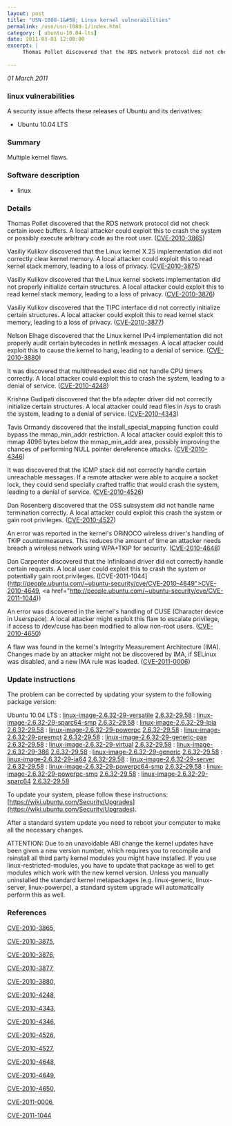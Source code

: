 ```yaml
---
layout: post
title: "USN-1080-1&#58; Linux kernel vulnerabilities"
permalink: /usn/usn-1080-1/index.html
category: [ ubuntu-10.04-lts]
date: 2011-03-01 12:00:00
excerpt: |
     Thomas Pollet discovered that the RDS network protocol did not check certain iovec buffers. A local attacker could exploit this to crash the system or possibly execute arbitrary code as the root user. ([CVE-2010-3865](http://people.ubuntu.com/~ubuntu-security/cve/CVE-2010-3865))
    
--- 
```

 
 

*01 March 2011*

### linux vulnerabilities

A security issue affects these releases of Ubuntu and its derivatives:

* Ubuntu 10.04 LTS

### Summary

Multiple kernel flaws. 

### Software description

* linux 

### Details

 Thomas Pollet discovered that the RDS network protocol did not check certain iovec buffers. A local attacker could exploit this to crash the system or possibly execute arbitrary code as the root user. ([CVE-2010-3865](http://people.ubuntu.com/~ubuntu-security/cve/CVE-2010-3865))

Vasiliy Kulikov discovered that the Linux kernel X.25 implementation did not correctly clear kernel memory. A local attacker could exploit this to read kernel stack memory, leading to a loss of privacy. ([CVE-2010-3875](http://people.ubuntu.com/~ubuntu-security/cve/CVE-2010-3875))

Vasiliy Kulikov discovered that the Linux kernel sockets implementation did not properly initialize certain structures. A local attacker could exploit this to read kernel stack memory, leading to a loss of privacy. ([CVE-2010-3876](http://people.ubuntu.com/~ubuntu-security/cve/CVE-2010-3876))

Vasiliy Kulikov discovered that the TIPC interface did not correctly initialize certain structures. A local attacker could exploit this to read kernel stack memory, leading to a loss of privacy. ([CVE-2010-3877](http://people.ubuntu.com/~ubuntu-security/cve/CVE-2010-3877))

Nelson Elhage discovered that the Linux kernel IPv4 implementation did not properly audit certain bytecodes in netlink messages. A local attacker could exploit this to cause the kernel to hang, leading to a denial of service. ([CVE-2010-3880](http://people.ubuntu.com/~ubuntu-security/cve/CVE-2010-3880))

It was discovered that multithreaded exec did not handle CPU timers correctly. A local attacker could exploit this to crash the system, leading to a denial of service. ([CVE-2010-4248](http://people.ubuntu.com/~ubuntu-security/cve/CVE-2010-4248))

Krishna Gudipati discovered that the bfa adapter driver did not correctly initialize certain structures. A local attacker could read files in /sys to crash the system, leading to a denial of service. ([CVE-2010-4343](http://people.ubuntu.com/~ubuntu-security/cve/CVE-2010-4343))

Tavis Ormandy discovered that the install_special_mapping function could bypass the mmap_min_addr restriction. A local attacker could exploit this to mmap 4096 bytes below the mmap_min_addr area, possibly improving the chances of performing NULL pointer dereference attacks. ([CVE-2010-4346](http://people.ubuntu.com/~ubuntu-security/cve/CVE-2010-4346))

It was discovered that the ICMP stack did not correctly handle certain unreachable messages. If a remote attacker were able to acquire a socket lock, they could send specially crafted traffic that would crash the system, leading to a denial of service. ([CVE-2010-4526](http://people.ubuntu.com/~ubuntu-security/cve/CVE-2010-4526))

Dan Rosenberg discovered that the OSS subsystem did not handle name termination correctly. A local attacker could exploit this crash the system or gain root privileges. ([CVE-2010-4527](http://people.ubuntu.com/~ubuntu-security/cve/CVE-2010-4527))

An error was reported in the kernel&#39;s ORiNOCO wireless driver&#39;s handling of TKIP countermeasures. This reduces the amount of time an attacker needs breach a wireless network using WPA+TKIP for security. ([CVE-2010-4648](http://people.ubuntu.com/~ubuntu-security/cve/CVE-2010-4648))

Dan Carpenter discovered that the Infiniband driver did not correctly handle certain requests. A local user could exploit this to crash the system or potentially gain root privileges. ([CVE-2011-1044](http://people.ubuntu.com/~ubuntu-security/cve/CVE-2010-4649">CVE-2010-4649</a>, <a href="http://people.ubuntu.com/~ubuntu-security/cve/CVE-2011-1044))

An error was discovered in the kernel&#39;s handling of CUSE (Character device in Userspace). A local attacker might exploit this flaw to escalate privilege, if access to /dev/cuse has been modified to allow non-root users. ([CVE-2010-4650](http://people.ubuntu.com/~ubuntu-security/cve/CVE-2010-4650))

A flaw was found in the kernel&#39;s Integrity Measurement Architecture (IMA). Changes made by an attacker might not be discovered by IMA, if SELinux was disabled, and a new IMA rule was loaded. ([CVE-2011-0006](http://people.ubuntu.com/~ubuntu-security/cve/CVE-2011-0006)) 

### Update instructions

The problem can be corrected by updating your system to the following package version:

Ubuntu 10.04 LTS
 : [linux-image-2.6.32-29-versatile](https://launchpad.net/ubuntu/+source/linux) <span> [2.6.32-29.58](https://launchpad.net/ubuntu/+source/linux/2.6.32-29.58) </span> 
 : [linux-image-2.6.32-29-sparc64-smp](https://launchpad.net/ubuntu/+source/linux) <span> [2.6.32-29.58](https://launchpad.net/ubuntu/+source/linux/2.6.32-29.58) </span> 
 : [linux-image-2.6.32-29-lpia](https://launchpad.net/ubuntu/+source/linux) <span> [2.6.32-29.58](https://launchpad.net/ubuntu/+source/linux/2.6.32-29.58) </span> 
 : [linux-image-2.6.32-29-powerpc](https://launchpad.net/ubuntu/+source/linux) <span> [2.6.32-29.58](https://launchpad.net/ubuntu/+source/linux/2.6.32-29.58) </span> 
 : [linux-image-2.6.32-29-preempt](https://launchpad.net/ubuntu/+source/linux) <span> [2.6.32-29.58](https://launchpad.net/ubuntu/+source/linux/2.6.32-29.58) </span> 
 : [linux-image-2.6.32-29-generic-pae](https://launchpad.net/ubuntu/+source/linux) <span> [2.6.32-29.58](https://launchpad.net/ubuntu/+source/linux/2.6.32-29.58) </span> 
 : [linux-image-2.6.32-29-virtual](https://launchpad.net/ubuntu/+source/linux) <span> [2.6.32-29.58](https://launchpad.net/ubuntu/+source/linux/2.6.32-29.58) </span> 
 : [linux-image-2.6.32-29-386](https://launchpad.net/ubuntu/+source/linux) <span> [2.6.32-29.58](https://launchpad.net/ubuntu/+source/linux/2.6.32-29.58) </span> 
 : [linux-image-2.6.32-29-generic](https://launchpad.net/ubuntu/+source/linux) <span> [2.6.32-29.58](https://launchpad.net/ubuntu/+source/linux/2.6.32-29.58) </span> 
 : [linux-image-2.6.32-29-ia64](https://launchpad.net/ubuntu/+source/linux) <span> [2.6.32-29.58](https://launchpad.net/ubuntu/+source/linux/2.6.32-29.58) </span> 
 : [linux-image-2.6.32-29-server](https://launchpad.net/ubuntu/+source/linux) <span> [2.6.32-29.58](https://launchpad.net/ubuntu/+source/linux/2.6.32-29.58) </span> 
 : [linux-image-2.6.32-29-powerpc64-smp](https://launchpad.net/ubuntu/+source/linux) <span> [2.6.32-29.58](https://launchpad.net/ubuntu/+source/linux/2.6.32-29.58) </span> 
 : [linux-image-2.6.32-29-powerpc-smp](https://launchpad.net/ubuntu/+source/linux) <span> [2.6.32-29.58](https://launchpad.net/ubuntu/+source/linux/2.6.32-29.58) </span> 
 : [linux-image-2.6.32-29-sparc64](https://launchpad.net/ubuntu/+source/linux) <span> [2.6.32-29.58](https://launchpad.net/ubuntu/+source/linux/2.6.32-29.58) </span> 

To update your system, please follow these instructions: [https://wiki.ubuntu.com/Security/Upgrades](https://wiki.ubuntu.com/Security/Upgrades).

After a standard system update you need to reboot your computer to make all the necessary changes.

ATTENTION: Due to an unavoidable ABI change the kernel updates have been given a new version number, which requires you to recompile and reinstall all third party kernel modules you might have installed. If you use linux-restricted-modules, you have to update that package as well to get modules which work with the new kernel version. Unless you manually uninstalled the standard kernel metapackages (e.g. linux-generic, linux-server, linux-powerpc), a standard system upgrade will automatically perform this as well. 

### References

 
 [CVE-2010-3865](http://people.ubuntu.com/~ubuntu-security/cve/CVE-2010-3865), 

 [CVE-2010-3875](http://people.ubuntu.com/~ubuntu-security/cve/CVE-2010-3875), 

 [CVE-2010-3876](http://people.ubuntu.com/~ubuntu-security/cve/CVE-2010-3876), 

 [CVE-2010-3877](http://people.ubuntu.com/~ubuntu-security/cve/CVE-2010-3877), 

 [CVE-2010-3880](http://people.ubuntu.com/~ubuntu-security/cve/CVE-2010-3880), 

 [CVE-2010-4248](http://people.ubuntu.com/~ubuntu-security/cve/CVE-2010-4248), 

 [CVE-2010-4343](http://people.ubuntu.com/~ubuntu-security/cve/CVE-2010-4343), 

 [CVE-2010-4346](http://people.ubuntu.com/~ubuntu-security/cve/CVE-2010-4346), 

 [CVE-2010-4526](http://people.ubuntu.com/~ubuntu-security/cve/CVE-2010-4526), 

 [CVE-2010-4527](http://people.ubuntu.com/~ubuntu-security/cve/CVE-2010-4527), 

 [CVE-2010-4648](http://people.ubuntu.com/~ubuntu-security/cve/CVE-2010-4648), 

 [CVE-2010-4649](http://people.ubuntu.com/~ubuntu-security/cve/CVE-2010-4649), 

 [CVE-2010-4650](http://people.ubuntu.com/~ubuntu-security/cve/CVE-2010-4650), 

 [CVE-2011-0006](http://people.ubuntu.com/~ubuntu-security/cve/CVE-2011-0006), 

 [CVE-2011-1044](http://people.ubuntu.com/~ubuntu-security/cve/CVE-2011-1044)
 

